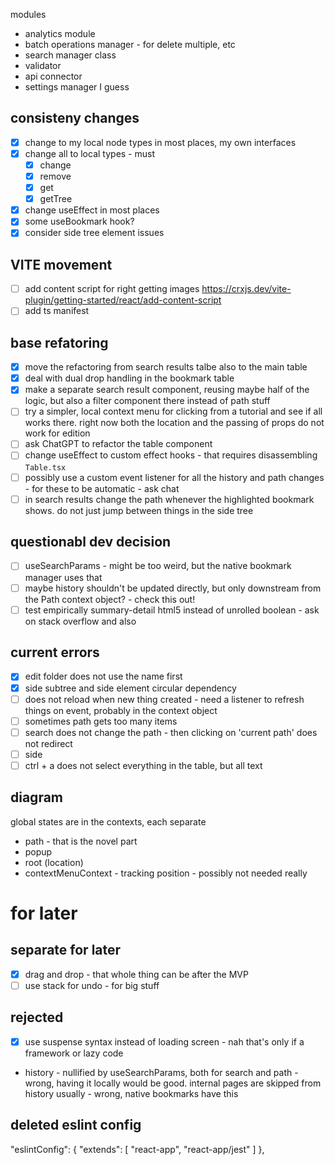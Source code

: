 
modules
- analytics module
- batch operations manager - for delete multiple, etc
- search manager class
- validator
- api connector
- settings manager I guess

## consisteny changes
- [x] change to my local node types in most places, my own interfaces
- [x] change all to local types - must 
  - [x] change
  - [x] remove
  - [x] get
  - [x] getTree
- [x] change useEffect in most places
- [x] some useBookmark hook?
- [x] consider side tree element issues

## VITE movement
- [ ] add content script for right getting images https://crxjs.dev/vite-plugin/getting-started/react/add-content-script
- [ ] add ts manifest

## base refatoring
- [x] move the refactoring from search results talbe also to the main table
- [x] deal with dual drop handling in the bookmark table
- [x] make a separate search result component, reusing maybe half of the logic, but also a filter component there instead of path stuff
- [ ] try a simpler, local context menu for clicking from a tutorial and see if all works there. right now both the location and the passing of props do not work for edition
- [ ] ask ChatGPT to refactor the table component
- [ ] change useEffect to custom effect hooks - that requires disassembling `Table.tsx`
- [ ] possibly use a custom event listener for all the history and path changes - for these to be automatic - ask chat
- [ ] in search results change the path whenever the highlighted bookmark shows. do not just jump between things in the side tree

## questionabl dev decision
- [ ] useSearchParams - might be too weird, but the native bookmark manager uses that
- [ ] maybe history shouldn't be updated directly, but only downstream from the Path context object? - check this out!
- [ ] test empirically summary-detail html5 instead of unrolled boolean - ask on stack overflow and also 

## current errors
- [x] edit folder does not use the name first
- [x] side subtree and side element circular dependency
- [ ] does not reload when new thing created - need a listener to refresh things on event, probably in the context object
- [ ] sometimes path gets too many items
- [ ] search does not change the path - then clicking on 'current path' does not redirect
- [ ] side 
- [ ] ctrl + a does not select everything in the table, but all text

## diagram
global states are in the contexts, each separate
- path - that is the novel part
- popup
- root (location)
- contextMenuContext - tracking position - possibly not needed really

# for later
## separate for later
- [x] drag and drop - that whole thing can be after the MVP
- [ ] use stack for undo - for big stuff

## rejected
- [x] use suspense syntax instead of loading screen - nah that's only if a framework or lazy code
- history - nullified by useSearchParams, both for search and path - wrong, having it locally would be good. internal pages are skipped from history usually - wrong, native bookmarks have this

## deleted eslint config
"eslintConfig": {
  "extends": [
    "react-app",
    "react-app/jest"
  ]
},
